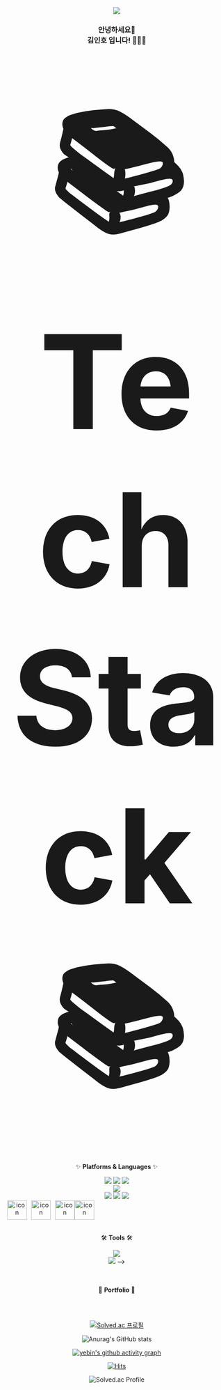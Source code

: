 <div align="center">

<!-- <img src="https://capsule-render.vercel.app/api?type=waving&color=FFB6C1&height=170&section=header&text=YEBIN's%20GitHub&fontSize=50&fontColor=FFFFFF" /> -->

<img src="https://capsule-render.vercel.app/api?type=waving&color=auto&height=300&section=header&text=&fontSize=48" />

### 안녕하세요👋 <br> 김인호 입니다! 👩🏻‍💻
<br>



<br>
<br>


<strong><span style="font-size: 300px;">📚Tech Stack📚</span></strong>


✨ **Platforms & Languages** ✨
 <!-- 스프링 --><img src="https://img.shields.io/badge/Spring-6DB33F?style=flat&logo=spring&logoColor=white"/> <!-- 스프링부트 --><img src="https://img.shields.io/badge/SpringBoot-6DB33F?style=flat&logo=springboot&logoColor=white"/> <!-- django --><img src="https://img.shields.io/badge/Django-092E20?style=flat&logo=django&logoColor=white"/>
<br>
<!-- Oracle --><img src="https://img.shields.io/badge/Oracle-F80000?style=flat&logo=oracle&logoColor=white"/>
<br>

<!-- html --><img src="https://img.shields.io/badge/HTML5-E34F26?style=flat&logo=html5&logoColor=white"/> <!-- css --><img src="https://img.shields.io/badge/CSS3-1572B6?style=flat&logo=css3&logoColor=white"/> <!-- javascript --><img src="https://img.shields.io/badge/JavaScript-F7DF1E?style=flat&logo=JavaScript&logoColor=white"/>
<div style="display: flex; align-items: center;">
    <!-- 자바 -->
    <img src="https://techstack-generator.vercel.app/java-icon.svg" alt="icon" width="45" height="45" style="margin-right: 10px;" />
    <!-- AWS -->
    <img src="https://techstack-generator.vercel.app/aws-icon.svg" alt="icon" width="45" height="45" style="margin-right: 10px;" />
    <!-- MySQL -->
    <img src="https://techstack-generator.vercel.app/mysql-icon.svg" alt="icon" width="45" height="45" />
    <!-- javascript -->
    <!-- <img style="display: flex; align-items: flex-start;"><img src="https://techstack-generator.vercel.app/js-icon.svg" alt="icon" width="45" height="45" /> -->
    <!-- docker -->
    <!-- <img style="display: flex; align-items: flex-start;"><img src="https://techstack-generator.vercel.app/docker-icon.svg" alt="icon" width="45" height="45" /> -->
    <!-- react -->
   <!-- <img style="display: flex; align-items: flex-start;"><img src="https://techstack-generator.vercel.app/react-icon.svg" alt="icon" width="45" height="45" /> -->
    <!-- python -->
  <!--   <img style="display: flex; align-items: flex-start;"><img src="https://techstack-generator.vercel.app/python-icon.svg" alt="icon" width="45" height="45" /> -->
  <!-- rest -->
  <img style="display: flex; align-items: flex-start;"><img src="https://techstack-generator.vercel.app/restapi-icon.svg" alt="icon" width="45" height="45" />
    
</div>

<br>


🛠️ **Tools** 🛠️
<!-- 깃허브<div style="display: flex; align-items: flex-start;"><img src="https://techstack-generator.vercel.app/github-icon.svg" alt="icon" width="41" height="41" /></div> <!-- 인텔리제이 --><img src="https://img.shields.io/badge/intelliJ%20IDEA-000000?style=flat&logo=intellijidea&logoColor=white"/><br><!-- 이클립스 --><img src="https://img.shields.io/badge/eclipse%20IDE-2C2255?style=flat&logo=eclipseide&logoColor=white"/>  -->



<br>
<br>
<br>


🎨 **Portfolio** 🎨
<!-- 벨로그 <a href="https://velog.io/@y_bin/posts">
    <img src="https://img.shields.io/badge/velog-20C997?style=flat&logo=velog&logoColor=white" alt="velog badge"/>
</a> -->
     


<br>
<br>
  
[![Solved.ac
프로필](http://mazassumnida.wtf/api/v2/generate_badge?boj=kimino_bot98)](https://solved.ac/kimino_bot98)

  
![Anurag's GitHub stats](https://github-readme-stats.vercel.app/api?username=SeLino98&show_icons=true&theme=graywhite)

[![yebin's github activity graph](https://github-readme-activity-graph.vercel.app/graph?username=SeLino98&theme=xcode)](https://github.com/SeLino98/github-readme-activity-graph)




[![Hits](https://hits.seeyoufarm.com/api/count/incr/badge.svg?url=https%3A%2F%2Fgithub.com%2FSeLino98&count_bg=%2379C83D&title_bg=%23555555&icon=androidstudio.svg&icon_color=%23E7E7E7&title=HITS%21&edge_flat=false)](https://hits.seeyoufarm.com)



<!-- ![SeLino98's GitHub stats](https://github-readme-stats.vercel.app/api?username=SeLino98&show_icons=true&theme=radical) -->

![Solved.ac Profile](http://mazassumnida.wtf/api/v2/generate_badge?boj=kimino_bot98)


<!-- 
# 🔭 Skills

## 🌱 Platforms & Languages

### 🌐 Spring Development
<div align="">
  <table>
    <tr>
      <th style="width: 350px;">기술</th>
      <th style="width: 80px;">역량</th>
      <th style="width: 500px;">비고</th>
    </tr>
    <tr>
      <td>Spring Boot</td>
      <td>⭐⭐⭐</td>
      <td>RESTful API Development</td>
    </tr>
    <tr>
      <td>Spring Security</td>
      <td>⭐⭐⭐</td>
      <td>Enhanced system security with high reliability</td>
    </tr>
    <tr>
      <td>Spring JWT</td>
      <td>⭐⭐⭐</td>
      <td>Implementation of authentication/authorization using refresh and access tokens</td>
    </tr>
  </table>
</div>

### 🛠️ DevOps
<div align="center">
  <table>
    <tr>
      <th style="width: 150px;">기술</th>
      <th style="width: 80px;">역량</th>
      <th style="width: 500px;">비고</th>
    </tr>
    <tr>
      <td>Docker, Docker Hub, Docker-Compose</td>
      <td>⭐⭐⭐</td>
      <td>Seamless deployment and containerized application management using Docker</td>
    </tr>
    <tr>
      <td>Jenkins</td>
      <td>⭐⭐</td>
      <td>CI/CD setup and automated deployment pipeline management with Jenkins</td>
    </tr>
    <tr>
      <td>GitLab</td>
      <td>⭐⭐⭐</td>
      <td>Version control, CI/CD integration, and collaborative environment setup with GitLab</td>
    </tr>
    <tr>
      <td>Jira</td>
      <td>⭐⭐⭐⭐</td>
      <td>Powerful sprint planning and retrospectives for project management and team collaboration</td>
    </tr>
    <tr>
      <td>Gerrit</td>
      <td>⭐</td>
      <td>Efficient code integration management through code reviews and collaboration</td>
    </tr>
  </table>
</div>

### 🖥️ Infrastructure / OS
<div align="">
  <table>
    <tr>
      <th style="width: 150px;">기술</th>
      <th style="width: 80px;">역량</th>
      <th style="width: 500px;">비고</th>
    </tr>
    <tr>
      <td>AWS</td>
      <td>⭐⭐⭐</td>
      <td>Experience with EC2, S3, RDS, VPC, and ALB for load balancing</td>
    </tr>
    <tr>
      <td>Ubuntu</td>
      <td>⭐⭐⭐</td>
      <td>Server setup and management, utilization of various development tools in a desktop environment</td>
    </tr>
    <tr>
      <td>NAC Equipment Operation</td>
      <td>⭐⭐⭐⭐</td>
      <td>Security monitoring and operation through network access control</td>
    </tr>
    <tr>
      <td>UTM Equipment Operation</td>
      <td>⭐⭐⭐⭐</td>
      <td>Network security and monitoring, policy management using Unified Threat Management equipment</td>
    </tr>
    <tr>
      <td>Linux</td>
      <td>⭐⭐⭐</td>
      <td>Utilized in network equipment and server operation environments, script file creation</td>
    </tr>
  </table>
</div>

### 📱 Android Development
<div align="">
  <table>
    <tr>
      <th style="width: 150px;">기술</th>
      <th style="width: 80px;">역량</th>
      <th style="width: 500px;">비고</th>
    </tr>
    <tr>
      <td>Android</td>
      <td>⭐⭐</td>
      <td>네이티브 앱 개발, UI/UX 최적화 경험. Hilt를 이용한 MVVM 구조 설계</td>
    </tr>
    <tr>
      <td>Kotlin</td>
      <td>⭐⭐</td>
      <td>안드로이드 앱 개발, 코루틴을 이용한 비동기 프로그래밍 및 멀티태스킹</td>
    </tr>
  </table>
</div>

### 📊 Big Data Development
<div align="">
  <table>
    <tr>
      <th style="width: 150px;">기술</th>
      <th style="width: 80px;">역량</th>
      <th style="width: 500px;">비고</th>
    </tr>
    <tr>
      <td>Big Data</td>
      <td>⭐⭐</td>
      <td>빅데이터 분석 및 모델링 경험. KNN 알고리즘을 이용한 데이터 분류 및 앙상블 기법 활용 s</td>
    </tr>
    <tr>
      <td>Python</td>
      <td>⭐</td>
      <td> 데이터 분석 및 시각화, 시계열 분석을 통한 예측 모델 개발 </td>
    </tr>
  </table>
</div>


| 기술 | 역량 | 비고 |
| --- | --- | --- |
| Spring-Boot | ⭐⭐⭐ | RESTful API 개발 |
| Spring Secure | ⭐⭐⭐ | 시스템 보안을 강화하는 필수 기술로, 높은 신뢰성을 자랑 |
| Spring JWT | ⭐⭐⭐ | refresh 및 access 토큰을 활용한 인증/인가 구현 |

## Dev-ops

| 기술 | 역량 | 비고 |
| --- | --- | --- |
| Docker, Docker Hub, Docker-Compose | ⭐⭐⭐ | Docker를 활용한 무중단 배포 구동 및 컨테이너화된 애플리케이션 관리 |
| Jenkins | ⭐⭐ | Jenkins를 활용한 CI/CD 구축 및 자동화된 배포 파이프라인 관리 |
| GitLab | ⭐⭐⭐ | GitLab을 이용한 버전 관리, CI/CD 통합 및 협업 환경 구축 |
| Jira | ⭐⭐⭐⭐ | 프로젝트 관리 및 팀 협업을 위한 강력한 스프린트 계획, 회고 |
| Gerrit | ⭐ | 코드 리뷰 및 협업을 통한 효율적인 코드 통합 관리 |

## Infra / OS

| 기술 | 역량 | 비고 |
| --- | --- | --- |
| AWS | ⭐⭐⭐ | EC2, S3, RDS 등 다양한 AWS 서비스 활용 경험, VPC 과 alb 구축을 통한 로드밸런싱 구현 |
| Ubuntu | ⭐⭐⭐ | 서버 설정 및 관리, 데스크탑 환경에서의 다양한 개발 도구 활용 경험 |
| NAC 장비 운용 | ⭐⭐⭐⭐ | 네트워크 접근 제어를 통한 보안 관제 및 운용  |
| UTM 장비 운용 | ⭐⭐⭐⭐ | 통합 위협 관리 장비를 통한 네트워크 보안 및 관제, 정책 운용 |
| Linux | ⭐⭐⭐ | 네트워크 장비 및 서버 운용 환경에서 이용. 권한 설정 sh 파일 작성함 |

## Android_dev

| 기술 | 역량 | 비고 |
| --- | --- | --- |
| Android | ⭐⭐ | 네이티브 앱 개발, UI/UX 최적화 경험. Hilt를 이용한 MVVM 구조 설계 |
| Kotlin | ⭐⭐ | 현대적 언어 특성을 활용한 안드로이드 앱 개발, 코루틴을 이용한 비동기 프로그래밍 및 멀티태스킹 |

## BigData_dev

| 기술 | 역량 | 비고 |
| --- | --- | --- |
| BigData | ⭐⭐ | 빅데이터 분석 및 모델링 경험. KNN 알고리즘을 이용한 데이터 분류 및 앙상블 기법 활용 |
| Python | ⭐ | 데이터 분석 및 시각화, 시계열 분석을 통한 예측 모델 개발 |

<!--
- **모바일 개발:** 
  - ![Android](https://img.shields.io/badge/Android-3DDC84?style=for-the-badge&logo=Android&logoColor=white)

- **프로그래밍 언어:** 
  - ![Kotlin](https://img.shields.io/badge/Kotlin-7F52FF?style=for-the-badge&logo=Kotlin&logoColor=white)
  - ![Java](https://img.shields.io/badge/Java-007396.svg?&style=for-the-badge&logo=Java&logoColor=white)

- **백엔드 개발:** 
  - ![Spring](https://img.shields.io/badge/Spring-6DB33F.svg?&style=for-the-badge&logo=Spring&logoColor=white)

- **운영 체제:** 
  - ![Linux](https://img.shields.io/badge/Linux-FCC624?style=for-the-badge&logo=Linux&logoColor=black)
  - ![CentOS](https://img.shields.io/badge/CentOS-262577?style=for-the-badge&logo=CentOS&logoColor=white)

- **데이터베이스:** 
  - ![MySQL](https://img.shields.io/badge/MySQL-4479A1.svg?&style=for-the-badge&logo=MySQL&logoColor=white)
  - ![Oracle](https://img.shields.io/badge/Oracle-F80000.svg?&style=for-the-badge&logo=Oracle&logoColor=white)

<!--
<img src="https://img.shields.io/badge/Android-3DDC84?style=for-the-badge&logo=Android&logoColor=white"><img src="https://img.shields.io/badge/Kotlin-7F52FF?style=for-the-badge&logo=Kotlin&logoColor=white">
![Java](https://img.shields.io/badge/Java-007396.svg?&style=for-the-badge&logo=Java&logoColor=white)![Spring](https://img.shields.io/badge/Spring-6DB33F.svg?&style=for-the-badge&logo=Spring&logoColor=white)
<img src="https://img.shields.io/badge/Linux-FCC624?style=for-the-badge&logo=Linux&logoColor=white"><img src="https://img.shields.io/badge/CentoOS-262577?style=for-the-badge&logo=CentOS&logoColor=white">
![MySQL](https://img.shields.io/badge/MySQL-4479A1.svg?&style=for-the-badge&logo=MySQL&logoColor=white)
![Oracle](https://img.shields.io/badge/Oracle-F80000.svg?&style=for-the-badge&logo=Oracle&logoColor=white)
-->
